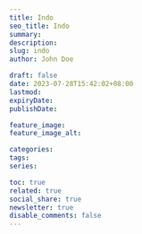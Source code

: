 ```yaml
---
title: Indo
seo_title: Indo
summary: 
description: 
slug: indo
author: John Doe

draft: false
date: 2023-07-28T15:42:02+08:00
lastmod: 
expiryDate: 
publishDate: 

feature_image: 
feature_image_alt: 

categories:
tags:
series:

toc: true
related: true
social_share: true
newsletter: true
disable_comments: false
---
```


